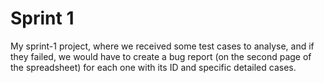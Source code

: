 # Sprint 1
My sprint-1 project, where we received some test cases to analyse, and if they failed, we would have to create a bug report (on the second page of the spreadsheet) for each one with its ID and specific detailed cases.
 

